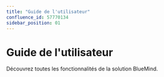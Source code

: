 ```yaml
---
title: "Guide de l'utilisateur"
confluence_id: 57770134
sidebar_position: 01
---
```

# Guide de l'utilisateur


Découvrez toutes les fonctionnalités de la solution BlueMind.